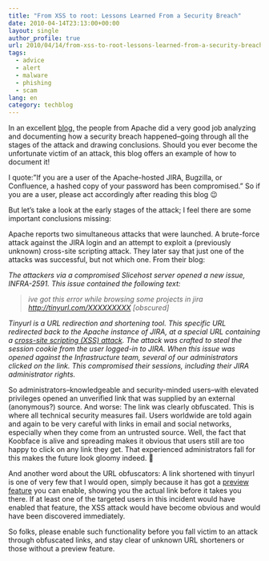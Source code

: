 ```yaml
---
title: "From XSS to root: Lessons Learned From a Security Breach"
date: 2010-04-14T23:13:00+00:00
layout: single
author_profile: true
url: 2010/04/14/from-xss-to-root-lessons-learned-from-a-security-breach/
tags:
  - advice
  - alert
  - malware
  - phishing
  - scam
lang: en
category: techblog
---
```

In an excellent [blog,](http://blogs.apache.org/infra/entry/apache_org_04_09_2010) the people from Apache did a very good job analyzing and documenting how a security breach happened–going through all the stages of the attack and drawing conclusions. Should you ever become the unfortunate victim of an attack, this blog offers an example of how to document it! 

I quote:”If you are a user of the Apache-hosted JIRA, Bugzilla, or Confluence, a hashed copy of your password has been compromised.” So if you are a user, please act accordingly after reading this blog 😉 

But let’s take a look at the early stages of the attack; I feel there are some important conclusions missing: 

Apache reports two simultaneous attacks that were launched. A brute-force attack against the JIRA login and an attempt to exploit a (previously unknown) cross-site scripting attack. They later say that just one of the attacks was successful, but not which one. From their blog: 

_The attackers via a compromised Slicehost server opened a new issue, INFRA-2591. This issue contained the following text:_ 

> _ive got this error while browsing some projects in jira http://tinyurl.com/XXXXXXXXX [obscured]_

_Tinyurl is a URL redirection and shortening tool. This specific URL redirected back to the Apache instance of JIRA, at a special URL containing a_ [_cross-site scripting (XSS) attack_](http://en.wikipedia.org/wiki/Cross-site_scripting)_. The attack was crafted to steal the session cookie from the user logged-in to JIRA. When this issue was opened against the Infrastructure team, several of our administrators clicked on the link. This compromised their sessions, including their JIRA administrator rights._ 

So administrators–knowledgeable and security-minded users–with elevated privileges opened an unverified link that was supplied by an external (anonymous?) source. And worse: The link was clearly obfuscated. This is where all technical security measures fail. Users worldwide are told again and again to be very careful with links in email and social networks, especially when they come from an untrusted source. Well, the fact that Koobface is alive and spreading makes it obvious that users still are too happy to click on any link they get. That experienced administrators fall for this makes the future look gloomy indeed. 🙁 

And another word about the URL obfuscators: A link shortened with tinyurl is one of very few that I would open, simply because it has got a [preview feature](http://tinyurl.com/preview.php) you can enable, showing you the actual link before it takes you there. If at least one of the targeted users in this incident would have enabled that feature, the XSS attack would have become obvious and would have been discovered immediately. 

So folks, please enable such functionality before you fall victim to an attack through obfuscated links, and stay clear of unknown URL shorteners or those without a preview feature.